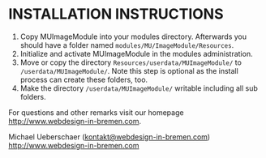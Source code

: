 # INSTALLATION INSTRUCTIONS

1. Copy MUImageModule into your modules directory. Afterwards you should have a folder named `modules/MU/ImageModule/Resources`.
2. Initialize and activate MUImageModule in the modules administration.
3. Move or copy the directory `Resources/userdata/MUImageModule/` to `/userdata/MUImageModule/`.
   Note this step is optional as the install process can create these folders, too.
4. Make the directory `/userdata/MUImageModule/` writable including all sub folders.

For questions and other remarks visit our homepage http://www.webdesign-in-bremen.com.

Michael Ueberschaer (kontakt@webdesign-in-bremen.com)
http://www.webdesign-in-bremen.com
